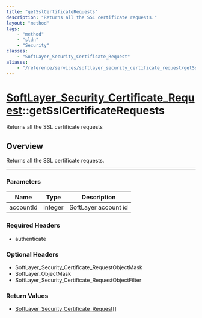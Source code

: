 ```yaml
---
title: "getSslCertificateRequests"
description: "Returns all the SSL certificate requests."
layout: "method"
tags:
    - "method"
    - "sldn"
    - "Security"
classes:
    - "SoftLayer_Security_Certificate_Request"
aliases:
    - "/reference/services/softlayer_security_certificate_request/getSslCertificateRequests"
---
```

# [SoftLayer_Security_Certificate_Request](/reference/services/SoftLayer_Security_Certificate_Request)::getSslCertificateRequests


Returns all the SSL certificate requests


## Overview 
Returns all the SSL certificate requests. 

-----

### Parameters 
|Name | Type | Description |
| --- | --- | --- |
|accountId| integer| SoftLayer account id|


### Required Headers
* authenticate


### Optional Headers
* SoftLayer_Security_Certificate_RequestObjectMask
* SoftLayer_ObjectMask
* SoftLayer_Security_Certificate_RequestObjectFilter

### Return Values
* <a href='/reference/datatypes/SoftLayer_Security_Certificate_Request'>SoftLayer_Security_Certificate_Request[] </a>




